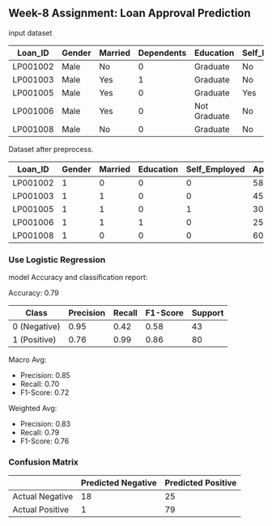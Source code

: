 ## Week-8 Assignment: Loan Approval Prediction
<p>input dataset</p>

| Loan_ID   | Gender | Married | Dependents | Education     | Self_Employed | ApplicantIncome | CoapplicantIncome | LoanAmount | Loan_Amount_Term | Credit_History | Property_Area | Loan_Status |
|-----------|--------|---------|------------|---------------|---------------|-----------------|-------------------|------------|------------------|----------------|---------------|-------------|
| LP001002  | Male   | No      | 0          | Graduate      | No            | 5849            | 0.0               | NaN        | 360.0            | 1.0            | Urban         | Y           |
| LP001003  | Male   | Yes     | 1          | Graduate      | No            | 4583            | 1508.0            | 128.0      | 360.0            | 1.0            | Rural         | N           |
| LP001005  | Male   | Yes     | 0          | Graduate      | Yes           | 3000            | 0.0               | 66.0       | 360.0            | 1.0            | Urban         | Y           |
| LP001006  | Male   | Yes     | 0          | Not Graduate  | No            | 2583            | 2358.0            | 120.0      | 360.0            | 1.0            | Urban         | Y           |
| LP001008  | Male   | No      | 0          | Graduate      | No            | 6000            | 0.0               | 141.0      | 360.0            | 1.0            | Urban         | Y           |

<p>Dataset after preprocess.</p>

| Loan_ID   | Gender | Married | Education     | Self_Employed | ApplicantIncome | CoapplicantIncome | LoanAmount | Loan_Amount_Term | Credit_History | Loan_Status | Dependents_0 | Dependents_1 | Dependents_2 | Dependents_3+ | Property_Area_Rural | Property_Area_Semiurban | Property_Area_Urban |
|-----------|--------|---------|---------------|---------------|-----------------|-------------------|------------|------------------|----------------|-------------|--------------|--------------|--------------|---------------|---------------------|-------------------------|----------------------|
| LP001002  | 1      | 0       | 0             | 0             | 5849            | 0.0               | 128.0      | 360.0            | 1.0            | 1           | True         | False        | False        | False         | False               | False                   | True                 |
| LP001003  | 1      | 1       | 0             | 0             | 4583            | 1508.0            | 128.0      | 360.0            | 1.0            | 0           | False        | True         | False        | False         | True                | False                   | False                |
| LP001005  | 1      | 1       | 0             | 1             | 3000            | 0.0               | 66.0       | 360.0            | 1.0            | 1           | True         | False        | False        | False         | False               | False                   | True                 |
| LP001006  | 1      | 1       | 1             | 0             | 2583            | 2358.0            | 120.0      | 360.0            | 1.0            | 1           | True         | False        | False        | False         | False               | False                   | True                 |
| LP001008  | 1      | 0       | 0             | 0             | 6000            | 0.0               | 141.0      | 360.0            | 1.0            | 1           | True         | False        | False        | False         | False               | False                   | True                 |

### Use Logistic Regression
<p>model Accuracy and classification report: </p>
Accuracy: 0.79

| Class       | Precision | Recall | F1-Score | Support |
|-------------|-----------|--------|----------|---------|
| 0 (Negative)| 0.95      | 0.42   | 0.58     | 43      |
| 1 (Positive)| 0.76      | 0.99   | 0.86     | 80      |

Macro Avg:
- Precision: 0.85
- Recall: 0.70
- F1-Score: 0.72

Weighted Avg:
- Precision: 0.83
- Recall: 0.79
- F1-Score: 0.76

### Confusion Matrix
|            | Predicted Negative | Predicted Positive |
|------------|--------------------|--------------------|
| Actual Negative | 18                 | 25                  |
| Actual Positive | 1                 | 79                 |
